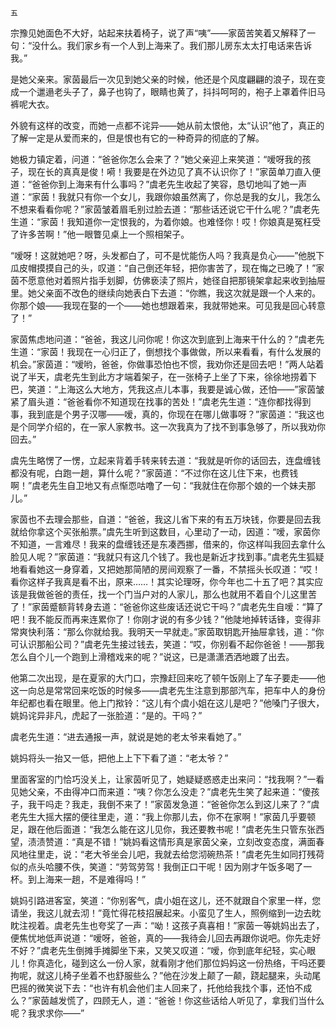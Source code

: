     五 

   宗豫见她面色不大好，站起来扶着椅子，说了声“咦”——家茵苦笑着又解释了一句：“没什么。我们家乡有一个人到上海来了。我们那儿房东太太打电话来告诉我。”

   是她父亲来。家茵最后一次见到她父亲的时候，他还是个风度翩翩的浪子，现在变成一个邋遢老头子了，鼻子也钩了，眼睛也黄了，抖抖呵呵的，袍子上罩着件旧马裤呢大衣。

   外貌有这样的改变，而她一点都不诧异——她从前太恨他，太“认识”他了，真正的了解一定是从爱而来的，但是恨也有它的一种奇异的彻底的了解。

   她极力镇定着，问道：“爸爸你怎么会来了？”她父亲迎上来笑道：“嗳呀我的孩子，现在长的真真是俊！嗬！我要是在外边见了真不认识你了！”家茵单刀直入便道：“爸爸你到上海来有什么事吗？”虞老先生收起了笑容，恳切地叫了她一声道：“家茵！我就只有你一个女儿，我跟你娘虽然离了，你总是我的女儿，我怎么不想来看看你呢？”家茵皱着眉毛别过脸去道：“那些话还说它干什么呢？”虞老先生道：“家茵！我知道你一定恨我的，为着你娘。也难怪你！哎！你娘真是冤枉受了许多苦啊！”他一眼瞥见桌上一个照相架子。

   “嗳呀！这就她吧？呀，头发都白了，可不是忧能伤人吗？我真是负心——”他脱下瓜皮帽摸摸自己的头，叹道：“自己倒还年轻，把你害苦了，现在悔之已晚了！”家茵不愿意他对着照片指手划脚，仿佛亵渎了照片，她径自把那镜架拿起来收到抽屉里。她父亲面不改色的继续向她表白下去道：“你瞧，我这次就是跟一个人来的。你那个娘——我现在娶的一个——她也想跟着来，我就带她来。可见我是回心转意了！”

   家茵焦虑地问道：“爸爸，我这儿问你呢！你这次到底到上海来干什么的？”虞老先生道：“家茵！我现在一心归正了，倒想找个事做做，所以来看看，有什么发展的机会。”家茵道：“嗳哟，爸爸，你做事恐怕也不惯，我劝你还是回去吧！”两人站着说了半天，虞老先生到此方才端着架子，在一张椅子上坐了下来，徐徐地捞着下巴，笑道：“上海这么大地方，凭我这点儿本事，我要是诚心做，还怕——”家茵皱紧了眉头道：“爸爸看你不知道现在找事的苦处！”虞老先生道：“连你都找得到事，我到底是个男子汉哪——嗳，真的，你现在在哪儿做事呀？”家茵道：“我这也是个同学介绍的，在一家人家教书。这一次我真为了找不到事急够了，所以我劝你回去。”

   虞先生略愣了一愣，立起来背着手转来转去道：“我就是听你的话回去，连盘缠钱都没有呢，白跑一趟，算什么呢？”家茵道：“不过你在这儿住下来，也费钱啊！”虞老先生自卫地又有点惭恧咕噜了一句：“我就住在你那个娘的一个妹夫那儿。”

   家茵也不去理会那些，自道：“爸爸，我这儿省下来的有五万块钱，你要是回去我就给你拿这个买张船票。”虞先生听到这数目，心里动了一动，因道：“嗳，家茵你不知道，一言难尽！我来的盘缠钱还是东凑西挪，借来的，你这样叫我回去拿什么脸见人呢？”家茵道：“我就只有这几个钱了。我也是新近才找到事。”虞老先生狐疑地看看她这一身穿着，又把她那简陋的房间观察了一番，不禁摇头长叹道：“哎！看你这样子我真是看不出，原来……！其实论理呀，你今年也二十五了吧？其实应该是我做爸爸的责任，找一个门当户对的人家儿，那么也就用不着自个儿这里苦了！”家茵蹙额背转身去道：“爸爸你这些废话还说它干吗？”虞老先生自嗳：“算了吧！我不能反而再来连累你了！你刚才说的有多少钱？”他陡地掉转话锋，变得非常爽快利落：“那么你就给我。我明天一早就走。”家茵取钥匙开抽屉拿钱，道：“你可认识那船公司？”虞老先生接过钱去，笑道：“哎，你别看不起你爸爸！——那我怎么自个儿一个跑到上滑稽戏来的呢？”说这，已是潇潇洒洒地踱了出去。

   他第二次出现，是在夏家的大门口，宗豫赶回来吃了顿午饭刚上了车子要走——他这一向总是常常回来吃饭的时候多——虞老先生注意到那部汽车，把车中人的身份年纪都也看在眼里。他上门揿铃：“这儿有个虞小姐在这儿是吧？”他嗓门子很大，姚妈诧异非凡，虎起了一张脸道：“是的。干吗？”

   虞老先生道：“进去通报一声，就说是她的老太爷来看她了。”

   姚妈将头一抬又一低，把他上上下下看了道：“老太爷？”

   里面客室的门恰巧没关上，让家茵听见了，她疑疑惑惑走出来问：“找我啊？”一看见她父亲，不由得冲口而来道：“咦？你怎么没走？”虞老先生笑了起来道：“傻孩子，我干吗走？我走，我倒不来了！”家茵发急道：“爸爸你怎么到这儿来了？”虞老先生大摇大摆的便往里走，道：“我上你那儿去，你不在家啊！”家茵几乎要顿足，跟在他后面道：“我怎么能在这儿见你，我还要教书呢！”虞老先生只管东张西望，渍渍赞道：“真是不错！”姚妈看这情形真是家茵父亲，立刻改变态度，满面春风地往里走，说：“老大爷坐会儿吧，我就去给您沏碗热茶！”虞老先生如同打残荷似的点头哈腰不佚，笑道：“劳驾劳驾！我倒正口干呢！因为刚才午饭多喝了一杯。到上海来一趟，不是难得吗！”

   姚妈引路进客室，笑道：“你别客气，虞小姐在这儿，还不就跟自个家里一样，您请坐，我这儿就去沏！”竟忙得花枝招展起来。小蛮见了生人，照例缩到一边去眈眈注视着。虞老先生也夸奖了一声：“呦！这孩子真喜相！”家茵一等姚妈出去了，便焦忧地低声说道：“嗳呀，爸爸，真的——我待会儿回去再跟你说吧。你先走好不好？”虞老先生倒摊手摊脚坐下来，又笑又叹道：“嗳，你到底年纪轻，实心眼儿！你真造化，碰到这么一份人家，就看刚才他们那位妈妈这一份热络，干吗还要拘呢，就这儿椅子坐着不也舒服些么？”他在沙发上颠了一颠，跷起腿来，头动尾巴摇的微笑说下去：“也许有机会他们主人回来了，托他给我找个事，还怕不成么？”家茵越发慌了，四顾无人，道：“爸爸！你这些话给人听见了，拿我们当什么呢？我求求你——”

